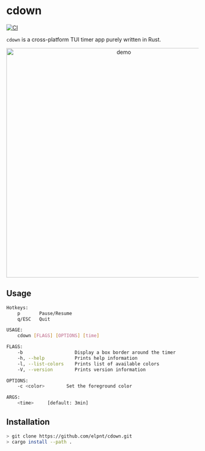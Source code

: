 # cdown

[![CI](https://github.com/elpnt/cdown/actions/workflows/ci.yml/badge.svg)](https://github.com/elpnt/cdown/actions/workflows/ci.yml)

`cdown` is a cross-platform TUI timer app purely written in Rust.

<p align="center">
  <img src="https://user-images.githubusercontent.com/39664774/121809504-fb1c5c80-cc97-11eb-821a-fdfe4b98203f.gif" alt="demo" width="600">
</p>

## Usage

```sh
Hotkeys:
    p       Pause/Resume
    q/ESC   Quit

USAGE:
    cdown [FLAGS] [OPTIONS] [time]

FLAGS:
    -b                   Display a box border around the timer
    -h, --help           Prints help information
    -l, --list-colors    Prints list of available colors
    -V, --version        Prints version information

OPTIONS:
    -c <color>        Set the foreground color 

ARGS:
    <time>     [default: 3min]
```

## Installation

```sh
> git clone https://github.com/elpnt/cdown.git
> cargo install --path .
```
